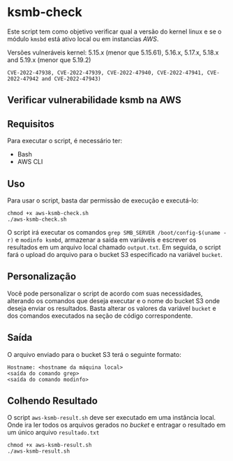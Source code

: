 # ksmb-check

Este script tem como objetivo verificar qual a versão do kernel linux e se o módulo `kmsbd` está ativo local ou em instancias *AWS*.

Versões vulneráveis kernel: 5.15.x (menor que 5.15.61), 5.16.x, 5.17.x, 5.18.x and 5.19.x (menor que 5.19.2)

`CVE-2022-47938, CVE-2022-47939, CVE-2022-47940, CVE-2022-47941, CVE-2022-47942 and CVE-2022-47943)`

## Verificar vulnerabilidade ksmb na AWS
## Requisitos

Para executar o script, é necessário ter:

- Bash
- AWS CLI

## Uso

Para usar o script, basta dar permissão de execução e executá-lo:

```shell
chmod +x aws-ksmb-check.sh 
./aws-ksmb-check.sh
```

O script irá executar os comandos `grep SMB_SERVER /boot/config-$(uname -r)` e `modinfo ksmbd`, armazenar a saída em variáveis e escrever os resultados em um arquivo local chamado `output.txt`. Em seguida, o script fará o upload do arquivo para o bucket S3 especificado na variável `bucket`.

## Personalização

Você pode personalizar o script de acordo com suas necessidades, alterando os comandos que deseja executar e o nome do bucket S3 onde deseja enviar os resultados. Basta alterar os valores da variável `bucket` e dos comandos executados na seção de código correspondente.

## Saída

O arquivo enviado para o bucket S3 terá o seguinte formato:

```text
Hostname: <hostname da máquina local>
<saída do comando grep> 
<saída do comando modinfo>
```

## Colhendo Resultado

O script `aws-ksmb-result.sh`  deve ser executado em uma instância local. Onde ira ler todos os arquivos gerados no *bucket*  e entragar o resultado em um único arquivo `resultado.txt`

```shell
chmod +x aws-ksmb-result.sh
./aws-ksmb-result.sh
```
